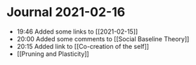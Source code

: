# Journal 2021-02-16

- 19:46 Added some links to [[2021-02-15]]
- 20:00 Added some comments to [[Social Baseline Theory]]
- 20:15 Added link to [[Co-creation of the self]]
- [[Pruning and Plasticity]] 
